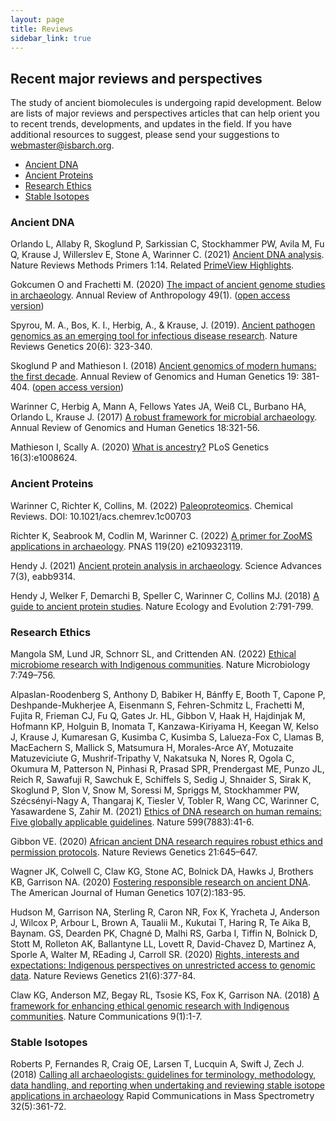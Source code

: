 ```yaml
---
layout: page
title: Reviews
sidebar_link: true
---
```


## Recent major reviews and perspectives

The study of ancient biomolecules is undergoing rapid development. Below are lists of major reviews and perspectives articles that can help orient you to recent trends, developments, and updates in the field. If you have additional resources to suggest, please send your suggestions to webmaster@isbarch.org.

- [Ancient DNA](#Ancient-DNA)
- [Ancient Proteins](#Ancient-Proteins)
- [Research Ethics](#Research-Ethics)
- [Stable Isotopes](#Stable-Isotopes)

### Ancient DNA

Orlando L, Allaby R, Skoglund P, Sarkissian C, Stockhammer PW, Avila M, Fu Q, Krause J, Willerslev E, Stone A, Warinner C. (2021) [Ancient DNA analysis](https://doi.org/10.1038/s43586-020-00011-0). Nature Reviews Methods Primers 1:14. Related [PrimeView Highlights](https://www.nature.com/articles/s43586-021-00016-3).

Gokcumen O and Frachetti M. (2020) [The impact of ancient genome studies in archaeology](https://www.annualreviews.org/doi/abs/10.1146/annurev-anthro-010220-074353). Annual Review of Anthropology 49(1). ([open access version](https://par.nsf.gov/biblio/10279873))

Spyrou, M. A., Bos, K. I., Herbig, A., & Krause, J. (2019). [Ancient pathogen genomics as an emerging tool for infectious disease research](https://www.nature.com/articles/s41576-019-0119-1). Nature Reviews Genetics 20(6): 323-340.

Skoglund P and Mathieson I. (2018) [Ancient genomics of modern humans: the first decade](https://www.annualreviews.org/doi/abs/10.1146/annurev-genom-083117-021749). Annual Review of Genomics and Human Genetics 19: 381-404. ([open access version](https://www.ndsu.edu/pubweb/~mcclean/ctig/ctigspring2019/Skoglund%20and%20Mathieson%20-%20Ancient%20Genomics%20of%20Modern%20Humans%20-%20The%20First%20Decade.pdf))

Warinner C, Herbig A, Mann A, Fellows Yates JA, Weiß CL, Burbano HA, Orlando L, Krause J. (2017) [A robust framework for microbial archaeology](https://www.annualreviews.org/doi/abs/10.1146/annurev-genom-091416-035526). Annual Review of Genomics and Human Genetics 18:321-56.

Mathieson I, Scally A. (2020) [What is ancestry?](https://journals.plos.org/plosgenetics/article?id=10.1371/journal.pgen.1008624) PLoS Genetics 16(3):e1008624.

### Ancient Proteins

Warinner C, Richter K, Collins, M. (2022) [Paleoproteomics](https://pubs.acs.org/doi/full/10.1021/acs.chemrev.1c00703). Chemical Reviews. DOI: 10.1021/acs.chemrev.1c00703

Richter K, Seabrook M, Codlin M, Warinner C. (2022) [A primer for ZooMS applications in archaeology](https://www.pnas.org/doi/10.1073/pnas.2109323119). PNAS 119(20) e2109323119.

Hendy J. (2021) [Ancient protein analysis in archaeology](https://www.science.org/doi/full/10.1126/sciadv.abb9314). Science Advances 7(3), eabb9314.

Hendy J, Welker F, Demarchi B, Speller C, Warinner C, Collins MJ. (2018) [A guide to ancient protein studies](https://www.nature.com/articles/s41559-018-0510-x). Nature Ecology and Evolution 2:791-799.

### Research Ethics

Mangola SM, Lund JR, Schnorr SL, and Crittenden AN. (2022) [Ethical microbiome research with Indigenous communities](https://www.nature.com/articles/s41564-022-01116-w). Nature Microbiology 7:749–756.

Alpaslan-Roodenberg S, Anthony D, Babiker H, Bánffy E, Booth T, Capone P, Deshpande-Mukherjee A, Eisenmann S, Fehren-Schmitz L, Frachetti M, Fujita R, Frieman CJ, Fu Q, Gates Jr. HL, Gibbon V, Haak H, Hajdinjak M, Hofmann KP, Holguin B, Inomata T, Kanzawa-Kiriyama H, Keegan W, Kelso J, Krause J, Kumaresan G, Kusimba C, Kusimba S, Lalueza-Fox C, Llamas B, MacEachern S, Mallick S, Matsumura H, Morales-Arce AY, Motuzaite Matuzeviciute G, Mushrif-Tripathy V, Nakatsuka N, Nores R, Ogola C, Okumura M, Patterson N, Pinhasi R, Prasad SPR, Prendergast ME, Punzo JL, Reich R, Sawafuji R, Sawchuk E, Schiffels S, Sedig J, Shnaider S, Sirak K, Skoglund P, Slon V, Snow M, Soressi M, Spriggs M, Stockhammer PW, Szécsényi-Nagy A, Thangaraj K, Tiesler V, Tobler R, Wang CC, Warinner C, Yasawardene S, Zahir M. (2021) [Ethics of DNA research on human remains: Five globally applicable guidelines](https://www.nature.com/articles/s41586-021-04008-x%C2%A0). Nature 599(7883):41-6.

Gibbon VE. (2020) [African ancient DNA research requires robust ethics and permission protocols](https://www.nature.com/articles/s41576-020-00285-w). Nature Reviews Genetics 21:645–647.

Wagner JK, Colwell C, Claw KG, Stone AC, Bolnick DA, Hawks J, Brothers KB, Garrison NA. (2020) [Fostering responsible research on ancient DNA](https://www.sciencedirect.com/science/article/pii/S0002929720302056). The American Journal of Human Genetics 107(2):183-95.

Hudson M, Garrison NA, Sterling R, Caron NR, Fox K, Yracheta J, Anderson J, Wilcox P, Arbour L, Brown A, Taualii M., Kukutai T, Haring R, Te Aika B, Baynam. GS, Dearden PK, Chagné D, Malhi RS, Garba I, Tiffin N, Bolnick D, Stott M, Rolleton AK, Ballantyne LL, Lovett R, David-Chavez D, Martinez A, Sporle A, Walter M, REading J, Carroll SR. (2020) [Rights, interests and expectations: Indigenous perspectives on unrestricted access to genomic data](https://www.nature.com/articles/s41576-020-0228-x). Nature Reviews Genetics 21(6):377-84.

Claw KG, Anderson MZ, Begay RL, Tsosie KS, Fox K, Garrison NA. (2018) [A framework for enhancing ethical genomic research with Indigenous communities](https://www.nature.com/articles/s41467-018-05188-3). Nature Communications 9(1):1-7.

### Stable Isotopes

Roberts P, Fernandes R, Craig OE, Larsen T, Lucquin A, Swift J, Zech J. (2018) [Calling all archaeologists: guidelines for terminology, methodology, data handling, and reporting when undertaking and reviewing stable isotope applications in archaeology](https://analyticalsciencejournals.onlinelibrary.wiley.com/doi/full/10.1002/rcm.8044) Rapid Communications in Mass Spectrometry 32(5):361-72.
